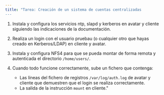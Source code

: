 ```yaml
---
title: "Tarea: Creación de un sistema de cuentas centralizadas
---
```


1. Instala y configura los servicios ntp, slapd y kerberos en avatar y cliente siguiendo las indicaciones de la documentación.
2. Realiza un login con el usuario pruebau (o cualquier otro que hayas creado en Kerberos/LDAP) en cliente y avatar.
3. Instala y configura NFS4 para que se pueda montar de forma remota y autenticada el directorio `/home/users/`.
4. Cuando todo funcione correctamente, sube un fichero que contenga:

    * Las líneas del fichero de registros `/var/log/auth.log` de avatar y cliente que demuestren que el login se realiza correctamente.
    * La salida de la instrucción `mount` en cliente."